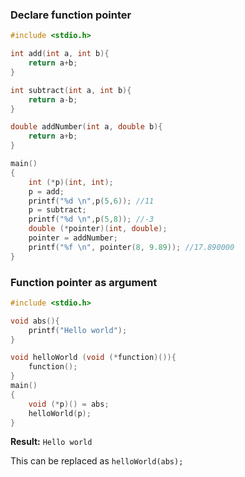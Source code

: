 ### Declare function pointer

```c
#include <stdio.h>

int add(int a, int b){
	return a+b;
}

int subtract(int a, int b){
	return a-b;
}

double addNumber(int a, double b){
	return a+b;
}

main()
{  
    int (*p)(int, int);
    p = add;
    printf("%d \n",p(5,6)); //11
    p = subtract;
    printf("%d \n",p(5,8)); //-3
    double (*pointer)(int, double);
    pointer = addNumber;
    printf("%f \n", pointer(8, 9.89)); //17.890000 
}
```

### Function pointer as argument

```c
#include <stdio.h>

void abs(){
	printf("Hello world");
}

void helloWorld (void (*function)()){
	function();
}
main()
{ 	
    void (*p)() = abs;
    helloWorld(p);
}
```

**Result:** ``Hello world``

This can be replaced as ``helloWorld(abs);``
